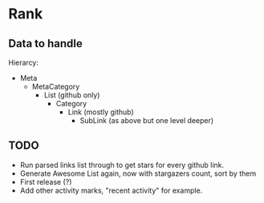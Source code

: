 # Rank

## Data to handle

Hierarcy:
- Meta
  - MetaCategory
    - List (github only)
      - Category
        - Link (mostly github)
          - SubLink (as above but one level deeper)

## TODO
- Run parsed links list through to get stars for every github link.
- Generate Awesome List again, now with stargazers count, sort by them
- First release (?)
- Add other activity marks, "recent activity" for example.
